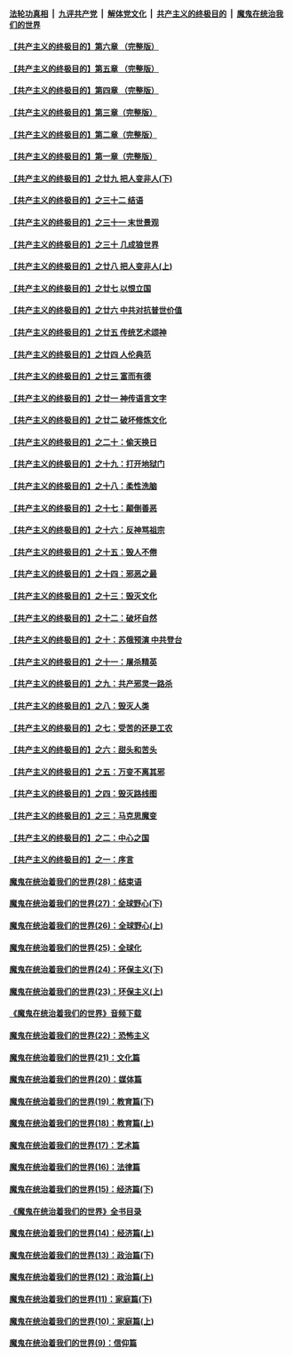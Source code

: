 ####  [法轮功真相](../../../../basic/blob/master/README.md?t=09112026) &nbsp;|&nbsp; [九评共产党](../../../../9ping.md/blob/master/README.md?t=09112026) &nbsp;|&nbsp; [解体党文化](../../../../jtdwh.md/blob/master/README.md?t=09112026)  &nbsp;|&nbsp; [共产主义的终极目的](../../../../gczydzjmd.md/blob/master/README.md?t=09112026) &nbsp;|&nbsp; [魔鬼在统治我们的世界](../../../../mgztzwmdsj.md/blob/master/README.md?t=09112026) 

#### [【共产主义的终极目的】第六章 （完整版）](../pages/nsc422/n11428913.md?t=09112026) 

#### [【共产主义的终极目的】第五章 （完整版）](../pages/nsc422/n11428912.md?t=09112026) 

#### [【共产主义的终极目的】第四章 （完整版）](../pages/nsc422/n11428907.md?t=09112026) 

#### [【共产主义的终极目的】第三章（完整版）](../pages/nsc422/n11428848.md?t=09112026) 

#### [【共产主义的终极目的】第二章（完整版）](../pages/nsc422/n11428831.md?t=09112026) 

#### [【共产主义的终极目的】第一章（完整版）](../pages/nsc422/n11417651.md?t=09112026) 

#### [【共产主义的终极目的】之廿九 把人变非人(下)](../pages/nsc422/n11344140.md?t=09112026) 

#### [【共产主义的终极目的】之三十二 结语](../pages/nsc422/n11360535.md?t=09112026) 

#### [【共产主义的终极目的】之三十一 末世景观](../pages/nsc422/n11351129.md?t=09112026) 

#### [【共产主义的终极目的】之三十 几成狼世界](../pages/nsc422/n11348280.md?t=09112026) 

#### [【共产主义的终极目的】之廿八 把人变非人(上)](../pages/nsc422/n11340492.md?t=09112026) 

#### [【共产主义的终极目的】之廿七 以恨立国](../pages/nsc422/n11336944.md?t=09112026) 

#### [【共产主义的终极目的】之廿六 中共对抗普世价值](../pages/nsc422/n11324785.md?t=09112026) 

#### [【共产主义的终极目的】之廿五 传统艺术颂神](../pages/nsc422/n11296396.md?t=09112026) 

#### [【共产主义的终极目的】之廿四 人伦典范](../pages/nsc422/n11296397.md?t=09112026) 

#### [【共产主义的终极目的】之廿三 富而有德](../pages/nsc422/n11283598.md?t=09112026) 

#### [【共产主义的终极目的】之廿一 神传语言文字](../pages/nsc422/n11263265.md?t=09112026) 

#### [【共产主义的终极目的】之廿二 破坏修炼文化](../pages/nsc422/n11245728.md?t=09112026) 

#### [【共产主义的终极目的】之二十：偷天换日](../pages/nsc422/n11238846.md?t=09112026) 

#### [【共产主义的终极目的】之十九：打开地狱门](../pages/nsc422/n11206376.md?t=09112026) 

#### [【共产主义的终极目的】之十八：柔性洗脑](../pages/nsc422/n11199994.md?t=09112026) 

#### [【共产主义的终极目的】之十七：颠倒善恶](../pages/nsc422/n11179782.md?t=09112026) 

#### [【共产主义的终极目的】之十六：反神骂祖宗](../pages/nsc422/n11166798.md?t=09112026) 

#### [【共产主义的终极目的】之十五：毁人不倦](../pages/nsc422/n11166792.md?t=09112026) 

#### [【共产主义的终极目的】之十四：邪恶之最](../pages/nsc422/n11150249.md?t=09112026) 

#### [【共产主义的终极目的】之十三：毁灭文化](../pages/nsc422/n11135227.md?t=09112026) 

#### [【共产主义的终极目的】之十二：破坏自然](../pages/nsc422/n11135214.md?t=09112026) 

#### [【共产主义的终极目的】之十：苏俄预演 中共登台](../pages/nsc422/n11118424.md?t=09112026) 

#### [【共产主义的终极目的】之十一：屠杀精英](../pages/nsc422/n11118442.md?t=09112026) 

#### [【共产主义的终极目的】之九：共产邪灵一路杀](../pages/nsc422/n11114139.md?t=09112026) 

#### [【共产主义的终极目的】之八：毁灭人类](../pages/nsc422/n11108503.md?t=09112026) 

#### [【共产主义的终极目的】之七：受苦的还是工农](../pages/nsc422/n11101809.md?t=09112026) 

#### [【共产主义的终极目的】之六：甜头和苦头](../pages/nsc422/n11096971.md?t=09112026) 

#### [【共产主义的终极目的】之五：万变不离其邪](../pages/nsc422/n11091285.md?t=09112026) 

#### [【共产主义的终极目的】之四：毁灭路线图](../pages/nsc422/n11086284.md?t=09112026) 

#### [【共产主义的终极目的】之三：马克思魔变](../pages/nsc422/n11061941.md?t=09112026) 

#### [【共产主义的终极目的】之二：中心之国](../pages/nsc422/n11047728.md?t=09112026) 

#### [【共产主义的终极目的】之一：序言](../pages/nsc422/n11086077.md?t=09112026) 

#### [魔鬼在统治着我们的世界(28)：结束语](../pages/nsc422/n10936246.md?t=09112026) 

#### [魔鬼在统治着我们的世界(27)：全球野心(下)](../pages/nsc422/n10928319.md?t=09112026) 

#### [魔鬼在统治着我们的世界(26)：全球野心(上)](../pages/nsc422/n10900318.md?t=09112026) 

#### [魔鬼在统治着我们的世界(25)：全球化](../pages/nsc422/n10788205.md?t=09112026) 

#### [魔鬼在统治着我们的世界(24)：环保主义(下)](../pages/nsc422/n10695307.md?t=09112026) 

#### [魔鬼在统治着我们的世界(23)：环保主义(上)](../pages/nsc422/n10688613.md?t=09112026) 

#### [《魔鬼在统治着我们的世界》音频下载](../pages/nsc422/n10635553.md?t=09112026) 

#### [魔鬼在统治着我们的世界(22)：恐怖主义](../pages/nsc422/n10614727.md?t=09112026) 

#### [魔鬼在统治着我们的世界(21)：文化篇](../pages/nsc422/n10597706.md?t=09112026) 

#### [魔鬼在统治着我们的世界(20)：媒体篇](../pages/nsc422/n10586579.md?t=09112026) 

#### [魔鬼在统治着我们的世界(19)：教育篇(下)](../pages/nsc422/n10564808.md?t=09112026) 

#### [魔鬼在统治着我们的世界(18)：教育篇(上)](../pages/nsc422/n10526970.md?t=09112026) 

#### [魔鬼在统治着我们的世界(17)：艺术篇](../pages/nsc422/n10499093.md?t=09112026) 

#### [魔鬼在统治着我们的世界(16)：法律篇](../pages/nsc422/n10485969.md?t=09112026) 

#### [魔鬼在统治着我们的世界(15)：经济篇(下)](../pages/nsc422/n10469975.md?t=09112026) 

#### [《魔鬼在统治着我们的世界》全书目录](../pages/nsc422/n10464261.md?t=09112026) 

#### [魔鬼在统治着我们的世界(14)：经济篇(上)](../pages/nsc422/n10457370.md?t=09112026) 

#### [魔鬼在统治着我们的世界(13)：政治篇(下)](../pages/nsc422/n10448270.md?t=09112026) 

#### [魔鬼在统治着我们的世界(12)：政治篇(上)](../pages/nsc422/n10444576.md?t=09112026) 

#### [魔鬼在统治着我们的世界(11)：家庭篇(下)](../pages/nsc422/n10440961.md?t=09112026) 

#### [魔鬼在统治着我们的世界(10)：家庭篇(上)](../pages/nsc422/n10435448.md?t=09112026) 

#### [魔鬼在统治着我们的世界(9)：信仰篇](../pages/nsc422/n10432159.md?t=09112026) 

